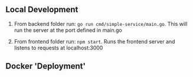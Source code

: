 ## Local Development

1) From backend folder run: `go run cmd/simple-service/main.go`. This will run the server at the port defined in main.go

2) From frontend folder run: `npm start`. Runs the frontend server and listens to requests at localhost:3000

## Docker 'Deployment'